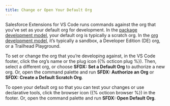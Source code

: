 ```yaml
---
title: Change or Open Your Default Org
---
```


Salesforce Extensions for VS Code runs commands against the org that you’ve set as your default org for development. In the [package development model](package-development-model), your default org is typically a scratch org. In the [org development model](org-development-model), it’s typically a sandbox, a Developer Edition (DE) org, or a Trailhead Playground.

To set or change the org that you’re developing against, in the VS Code footer, click the org’s name or the plug icon ({% octicon plug %}). Then, select a different org, or choose **SFDX: Set a Default Org** to authorize a new org. Or, open the command palette and run **SFDX: Authorize an Org** or **SFDX: Create a Default Scratch Org**.

To open your default org so that you can test your changes or use declarative tools, click the browser icon ({% octicon browser %}) in the footer. Or, open the command palette and run **SFDX: Open Default Org**.
